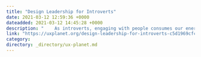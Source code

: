 ```yaml
---
title: "Design Leadership for Introverts"
date: 2021-03-12 12:59:36 +0000
dateadded: 2021-03-12 14:45:28 +0000
description: "    As introverts, engaging with people consumes our energy. But as a leader, people engagement is not optional. So how do we lead as…  Continue reading on UX Planet »  "
link: "https://uxplanet.org/design-leadership-for-introverts-c5d1969cfc90?source=rss----819cc2aaeee0---4"
category:
directory: _directory/ux-planet.md
---
```

